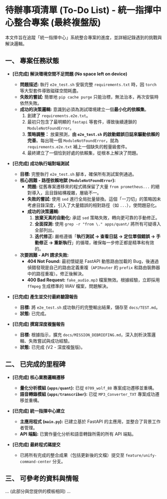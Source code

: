 # 待辦事項清單 (To-Do List) - 統一指揮中心整合專案 (最終複盤版)

本文件旨在追蹤「統一指揮中心」系統整合專案的進度，並詳細記錄遇到的挑戰與解決邏輯。

## **一、 專案任務狀態**

- **[已完成] 解決環境空間不足問題 (No space left on device)**
  - **問題描述:** 執行 `e2e_test.sh` 安裝完整 `requirements.txt` 時，因 `torch` 等大型套件導致磁碟空間耗盡。
  - **失敗的嘗試:** 簡單地 `pip cache purge` 只能治標，無法治本，再次安裝時依然失敗。
  - **成功的決策邏輯:** 意識到必須為測試環境建立一個**最小化的依賴集**。
    1.  創建了 `requirements.e2e.txt`。
    2.  最初只包含了最明顯的 `fastapi` 等套件，導致後續連鎖的 `ModuleNotFoundError`。
    3.  **策略調整：** 放棄預測，**由 `e2e_test.sh` 的啟動錯誤日誌來驅動依賴的完善**。每出現一個 `ModuleNotFoundError`，就為 `requirements.e2e.txt` 補上一個缺失的輕量級套件。
    4.  最終建立了一個恰到好處的依賴集，從根本上解決了問題。

- **[已完成] 成功執行端對端測試**
  - **目標:** 完整執行 `e2e_test.sh` 腳本，確保所有測試案例通過。
  - **核心困難 - 路徑依賴地獄 (`ModuleNotFoundError`):**
    - **問題:** 從舊專案遷移來的程式碼保留了大量 `from prometheus...` 的絕對導入，且目錄結構複雜，層級不一。
    - **失敗的嘗試:** 使用 `sed` 進行全局批量替換。這個「一刀切」的策略因未考慮目錄深度，引入了大量錯誤的相對路徑（如 `...`），使問題惡化。
    - **成功的決策邏輯:**
        1.  **放棄天真的自動化:** 承認 `sed` 策略失敗，轉向更可靠的手動修正。
        2.  **全面探測:** 使用 `grep -r "from \." apps/quant/` 將所有可疑導入全部列出。
        3.  **迭代修正:** 嚴格遵循「**執行測試 -> 查看日誌 -> 定位單個錯誤 -> 手動修正 -> 重新執行**」的循環，確保每一步修正都是精準和有效的。
  - **次要困難 - API 請求失敗:**
    - **404 Not Found:** 最初懷疑是 FastAPI 動態路由加載的 Bug，後通過偵錯發現是自己的路由定義重複（`APIRouter` 的 `prefix` 和路由裝飾器中的路徑重複）。修正後解決。
    - **400 Bad Request:** `fake_audio.mp3` 檔案無效。根據經驗，立即採用 `ffmpeg` 生成標準的 WAV 檔案，問題解決。

- **[已完成] 產生並交付最終驗證報告**
  - **目標:** 將 `e2e_test.sh` 成功執行的完整輸出結果，儲存至 `docs/TEST.md`。
  - **狀態:** 已完成。

- **[已完成] 撰寫深度複盤報告**
  - **目標:** 根據指示，擴充 `docs/MISSION_DEBRIEFING.md`，深入剖析決策邏輯、失敗嘗試與成功經驗。
  - **狀態:** 已完成 (V2 - 深度複盤版)。

## **二、 已完成的里程碑**

- **[已完成] 核心業務邏輯遷移**
  - **量化分析模組 (`apps/quant`):** 已從 `0709_wolf_88` 專案成功遷移並重構。
  - **語音轉錄模組 (`apps/transcriber`):** 已從 `MP3_Converter_TXT` 專案成功遷移並重構。

- **[已完成] 統一指揮中心建立**
  - **主應用程式 (`main.py`):** 已建立基於 FastAPI 的主應用，並整合了背景工作者管理。
  - **API 端點:** 已實作量化分析和語音轉錄所需的所有 API 端點。

- **[已完成] 最終程式碼提交**
  - 已將所有完成的整合成果（包括更新後的文檔）提交至 `feature/unify-command-center` 分支。

## **三、 可參考的資料與情報**
... (此部分與您提供的模板相同) ...
